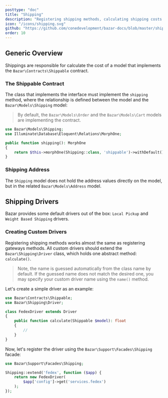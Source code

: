 ```yaml
---
posttype: "doc"
title: "Shipping"
description: "Registering shipping methods, calculating shipping costs."
icon: "/icons/shipping.svg"
github: "https://github.com/conedevelopment/bazar-docs/blob/master/shipping.md"
order: 10
---
```


## Generic Overview

Shippings are responsible for calculate the cost of a model that implements the `Bazar\Contracts\Shippable` contract.

### The Shippable Contract

The class that implements the interface must implement the `shipping` method, where the relationship is defined between the model and the `Bazar\Models\Shipping` model:

> By default, the `Bazar\Models\Order` and the `Bazar\Models\Cart` models are implementing the contract.

```php
use Bazar\Models\Shipping;
use Illuminate\Database\Eloquent\Relations\MorphOne;

public function shipping(): MorphOne
{
    return $this->morphOne(Shipping::class, 'shippable')->withDefault();
}
```

### Shipping Address

The `Shipping` model does not hold the address values directly on the model, but in the related `Bazar\Models\Address` model.

## Shipping Drivers

Bazar provides some default drivers out of the box: `Local Pickup` and `Weight Based Shipping` drivers.

### Creating Custom Drivers

Registering shipping methods works almost the same as registering gateways methods. All custom drivers should extend the `Bazar\Shipping\Driver` class, which holds one abstract method: `calculate()`.

> Note, the name is guessed automatically from the class name by default. If the guessed name does not match the desired one, you may specify your custom driver name using the `name()` method.

Let's create a simple driver as an example:

```php
use Bazar\Contracts\Shippable;
use Bazar\Shipping\Driver;

class FedexDriver extends Driver
{
    public function calculate(Shippable $model): float
    {
        //
    }
}
```

Now, let's register the driver using the `Bazar\Support\Facades\Shipping` facade:

```php
use Bazar\Support\Facades\Shipping;

Shipping::extend('fedex', function ($app) {
    return new FedexDriver(
        $app['config']->get('services.fedex')
    );
});
```
